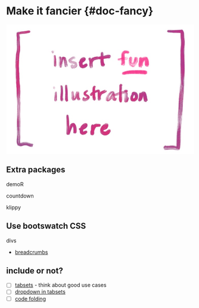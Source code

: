 # Make it fancier {#doc-fancy}




<img src="images/illos/insert.jpg" style="display: block; margin: auto;" />

## Extra packages

demoR

countdown

klippy

## Use bootswatch CSS

divs

- [breadcrumbs](https://bootswatch.com/flatly/)

## include or not?

- [ ] [tabsets](https://bookdown.org/yihui/rmarkdown/html-document.html#tabbed-sections)
         - think about good use cases
- [ ] [dropdown in tabsets](https://github.com/rstudio/rmarkdown/pull/1405)
- [ ] [code folding](https://rmarkdown-docs.netlify.com/reference/html_document.html)
